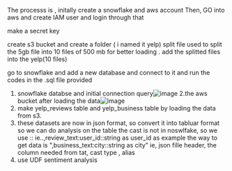 

The processs is , initally create a snowflake and aws account
Then, GO into aws and create IAM user and login through that

make a secret key 

create s3 bucket and create a folder ( i named it yelp)
split file used to split the 5gb file into 10 files of 500 mb for better loading .
add the splitted files into the yelp(10 files)

go to snowflake and add a new database and connect to it and run the codes in the .sql file provided
1. snowflake databse and initial connection query![image](https://github.com/user-attachments/assets/bf835a0e-7bdf-4bb0-ac46-d014d2d4d622)
2.the aws bucket after loading the data![image](https://github.com/user-attachments/assets/79448da7-4f28-4da8-9949-3a7f8ed3aea4)
3. make yelp_reviews table and yelp_business table by loading the data from s3.
4. these datasets are now in json format, so convert it into tabluar format so we can do analysis on the table
the cast is not in noswlfake, so we use :: ie..,review_text:user_id::string as user_id as example
the way to get data is ",business_text:city::string as city" ie, json fille header, the column needed from tat, cast type , alias
6. use UDF sentiment analysis
